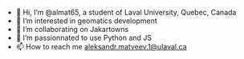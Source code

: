 - 👋 Hi, I’m @almat65, a student of Laval University, Quebec, Canada
- 👀 I’m interested in geomatics development
- 🌱 I’m collaborating on Jakartowns
- 💞️ I’m passionnated to use Python and JS 
- 📫 How to reach me aleksandr.matveev.1@ulaval.ca

<!---
almat65/almat65 is a ✨ special ✨ repository because its `README.md` (this file) appears on your GitHub profile.
You can click the Preview link to take a look at your changes.
--->
